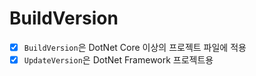 # BuildVersion

- [x] `BuildVersion`은 DotNet Core 이상의 프로젝트 파일에 적용
- [x] `UpdateVersion`은 DotNet Framework 프로젝트용
